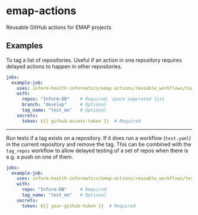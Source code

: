 # emap-actions
Reusable GitHub actions for EMAP projects


## Examples

To tag a list of repositories. Useful if an action in one repository requires 
delayed actions to happen in other repositories. 
```yaml
jobs:
  example-job:
    uses: inform-health-informatics/emap-actions/reusable_workflows/tag_repos.yaml@main
    with:
      repos: "Inform-DB"    # Required, space seperated list
      branch: "develop"     # Optional
      tag_name: "test_me"   # Optional
    secrets:
      token: ${{ github-access-token }}  # Required
```

***

Run tests if a tag exists on a repository. If it does run a workflow (`test.yaml`) in
the current repository and remove the tag. This can be combined with the `tag_repos` 
workflow to allow delayed testing of a set of repos when there is e.g. a push on one 
of them.
```yaml
jobs:
  example-job:
    uses: inform-health-informatics/emap-actions/reusable_workflows/test_if_tagged.yaml@main
    with:
      repo: "Inform-DB"     # Required
      tag_name: "test_me"   # Optional
    secrets:
      token: ${{ your-github-token }}  # Required
```

